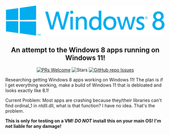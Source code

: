 <p align="center">
  <img width="500" src="Resources\Windows 8 Logo.png">
</p>

<h2 align="center">An attempt to the Windows 8 apps running on Windows 11!</h1>


<div align="center" markdown="1">
  
[![PRs Welcome](https://img.shields.io/badge/PRs-welcome-brightgreen.svg?style=flat-square)](https://makeapullrequest.com) 
![Stars](https://img.shields.io/github/stars/Stoutscientist/Windows-8-on-11?style=flat-square&label=Stars)
[![GitHub repo Issues](https://img.shields.io/github/issues/Stoutscientist/Windows-8-on-11?style=flat-square&label=Issues)](https://github.com/Stoutscientist/Windows-8-on-11/issues)

</div>

Researching getting Windows 8 apps working on Windows 11! The plan is if I get everything working, make a build of Windows 11 that is debloated and looks exactly like 8.1!

Current Problem:
Most apps are crashing because they/their libraries can't find ordinal_1 in ntdll.dll, what is that function? I have no idea. That's the problem.

**This is only for testing on a VM! _DO NOT_ install this on your main OS! I'm not liable for any damage!**
